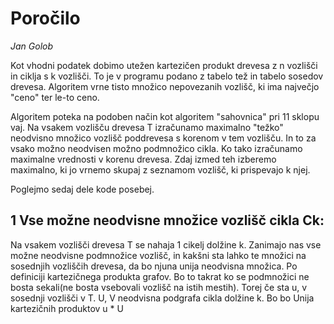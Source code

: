 # Poročilo

*Jan Golob*

Kot vhodni podatek dobimo utežen kartezičen produkt drevesa z n vozlišči in ciklja s k vozlišči. To je v programu podano z tabelo tež in tabelo sosedov drevesa.
Algoritem vrne tisto množico nepovezanih vozlišč, ki ima največjo "ceno" ter le-to ceno.

Algoritem poteka na podoben način kot algoritem "sahovnica" pri 11 sklopu vaj. Na vsakem vozlišču drevesa T izračunamo maximalno "težko" neodvisno množico vozlišč poddrevesa s korenom v tem vozlišču. In to za vsako možno neodvisen možno podmnožico cikla. Ko tako izračunamo maximalne vrednosti v korenu drevesa. Zdaj izmed teh izberemo maximalno, ki jo vrnemo skupaj z seznamom vozlišč, ki prispevajo k njej.

Poglejmo sedaj dele kode posebej.

## 1 Vse možne neodvisne množice vozlišč cikla Ck:
Na vsakem vozlišči drevesa T se nahaja 1 cikelj dolžine k. Zanimajo nas vse možne neodvisne podmnožice vozlišč, in kakšni sta lahko te množici na sosednjih vozliščih drevesa, da bo njuna unija neodvisna množica. Po definiciji kartezičnega produkta grafov. Bo to takrat ko se podmnožici ne bosta sekali(ne bosta vsebovali vozlišč na istih mestih).
Torej če sta u, v sosednji vozlišči v T. U, V neodvisna podgrafa cikla dolžine k. Bo bo Unija kartezičnih produktov u * U
